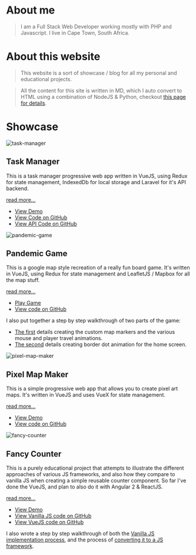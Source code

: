 About me
========

> I am a Full Stack Web Developer working mostly with PHP and Javascript. I live in Cape Town, South Africa.

About this website
==================

> This website is a sort of showcase / blog for all my personal and educational projects.

> All the content for this site is written in MD, which I auto convert to HTML using a combination of NodeJS & Python, checkout [this page for details](markdown-live-reload).

Showcase
========

![task-manager](/assets/screenshots/home-task-manager-1.png)

Task Manager
------------

This is a task manager progressive web app written in VueJS, using Redux for state management, IndexedDb for local storage and Laravel for it's API backend.

[read more...](/task-manager)

 * [View Demo](https://task-manager.neilrussell.co.za)
 * [View Code on GitHub](https://github.com/neilrussell6/vuejs-task-manager)
 * [View API Code on GitHub](https://github.com/neilrussell6/laravel5-task-manager-api)

<div class="clear"></div>

![pandemic-game](/assets/screenshots/home-pandemic-1.png)

Pandemic Game
-------------

This is a google map style recreation of a really fun board game. It's written in VueJS, using Redux for state management and LeafletJS / Mapbox for all the map stuff.

[read more...](/pandemic-game)

 * [Play Game](https://pandemic-game.neilrussell.co.za)
 * [View code on GitHub](https://github.com/neilrussell6/vuejs-leafletjs-pandemic-game)

I also put together a step by step walkthrough of two parts of the game:

 * [The first](connected-dots) details creating the custom map markers and the various mouse and player travel animations.
 * [The second](animated-border-dots) details creating border dot animation for the home screen.

<div class="clear"></div>

![pixel-map-maker](/assets/screenshots/home-pixel-map-maker-1.png)

Pixel Map Maker
----------------

This is a simple progressive web app that allows you to create pixel art maps. It's written in VueJS and uses VueX for state management.

[read more...](/pixel-map-maker)

 * [View Demo](https://pixel-map-maker.neilrussell.co.za)
 * [View code on GitHub](https://github.com/neilrussell6/vuejs-pixel-map-maker)

<div class="clear"></div>

![fancy-counter](/assets/screenshots/home-fancy-counter-1.png)

Fancy Counter
-------------

This is a purely educational project that attempts to illustrate the different approaches of various JS frameworks, and also how they compare to vanilla JS when creating a simple reusable counter component.
So far I've done the VueJS, and plan to also do it with Angular 2 & ReactJS.

[read more...](/fancy-counter)

 * [View Demo](https://fancy-counter.neilrussell.co.za)
 * [View Vanilla JS code on GitHub](https://github.com/neilrussell6/vanilla-es6-fancy-counter)
 * [View VueJS code on GitHub](https://github.com/neilrussell6/vuejs-es6-fancy-counter)

I also wrote a step by step walkthrough of both the [Vanilla JS implementation process](vanilla-es6-fancy-counter), and the process of [converting it to a JS framework](vanilla-js-to-framework).

